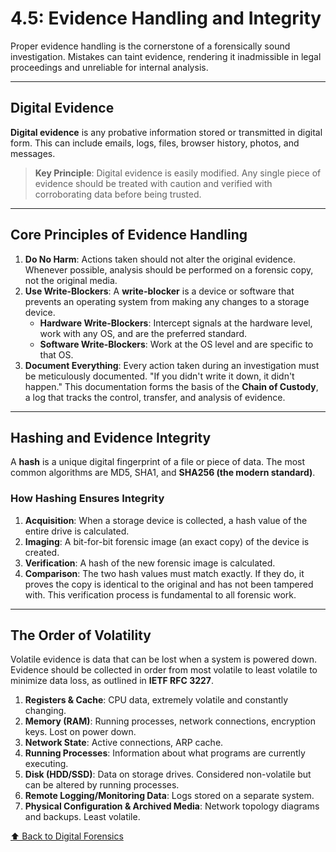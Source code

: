 # 4.5: Evidence Handling and Integrity

Proper evidence handling is the cornerstone of a forensically sound investigation. Mistakes can taint evidence, rendering it inadmissible in legal proceedings and unreliable for internal analysis.

---

## Digital Evidence

**Digital evidence** is any probative information stored or transmitted in digital form. This can include emails, logs, files, browser history, photos, and messages.

> **Key Principle**: Digital evidence is easily modified. Any single piece of evidence should be treated with caution and verified with corroborating data before being trusted.

---

## Core Principles of Evidence Handling

1.  **Do No Harm**: Actions taken should not alter the original evidence. Whenever possible, analysis should be performed on a forensic copy, not the original media.
2.  **Use Write-Blockers**: A **write-blocker** is a device or software that prevents an operating system from making any changes to a storage device.
    -   **Hardware Write-Blockers**: Intercept signals at the hardware level, work with any OS, and are the preferred standard.
    -   **Software Write-Blockers**: Work at the OS level and are specific to that OS.
3.  **Document Everything**: Every action taken during an investigation must be meticulously documented. "If you didn't write it down, it didn't happen." This documentation forms the basis of the **Chain of Custody**, a log that tracks the control, transfer, and analysis of evidence.

---

## Hashing and Evidence Integrity

A **hash** is a unique digital fingerprint of a file or piece of data. The most common algorithms are MD5, SHA1, and **SHA256 (the modern standard)**.

### How Hashing Ensures Integrity
1.  **Acquisition**: When a storage device is collected, a hash value of the entire drive is calculated.
2.  **Imaging**: A bit-for-bit forensic image (an exact copy) of the device is created.
3.  **Verification**: A hash of the new forensic image is calculated.
4.  **Comparison**: The two hash values must match exactly. If they do, it proves the copy is identical to the original and has not been tampered with. This verification process is fundamental to all forensic work.

---

## The Order of Volatility

Volatile evidence is data that can be lost when a system is powered down. Evidence should be collected in order from most volatile to least volatile to minimize data loss, as outlined in **IETF RFC 3227**.

1.  **Registers & Cache**: CPU data, extremely volatile and constantly changing.
2.  **Memory (RAM)**: Running processes, network connections, encryption keys. Lost on power down.
3.  **Network State**: Active connections, ARP cache.
4.  **Running Processes**: Information about what programs are currently executing.
5.  **Disk (HDD/SSD)**: Data on storage drives. Considered non-volatile but can be altered by running processes.
6.  **Remote Logging/Monitoring Data**: Logs stored on a separate system.
7.  **Physical Configuration & Archived Media**: Network topology diagrams and backups. Least volatile.

[⬆️ Back to Digital Forensics](./README.md)
